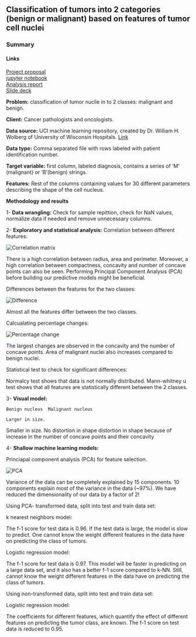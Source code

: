 ## Classification of tumors into 2 categories (benign or malignant) based on features of tumor cell nuclei     
      
### Summary     
      
#### Links    
    
[Project proposal]()      
[jupyter notebook](https://github.com/rali88/Capstone-Project-1/blob/master/Tumor%20classification.ipynb)     
[Analysis report](https://github.com/rali88/Capstone-Project-1/blob/master/Analysis%20report.pdf)        
[Slide deck]()       
        
**Problem:** classification of tumor nuclie in to 2 classes: malignant and benign.   
   
**Client:** Cancer pathologists and oncologists.     
   
**Data source:** UCI machine learning repository, created by Dr. William H. Wolberg of University of Wisconsin Hospitals. [Link](https://www.kaggle.com/uciml/breast-cancer-wisconsin-data/data)

**Data type:** Comma separated file with rows labeled with patient identification number. 
     
**Target variable:** first column, labeled diagnosis, contains a series of ‘M’ (malignant) or ‘B’(benign) strings.   
       
**Features:** Rest of the columns containing values for 30 different parameters describing the shape of the cell nucleus.   
      
**Methodology and results**
      
1- **Data wrangling:** Check for sample repittion, check for NaN values, normalize data if needed and remove unnecessary columns.     
       
2- **Exploratory and statistical analysis:** Correlation between different features:        

![Correlation matrix](https://github.com/rali88/Capstone-Project-1/blob/master/CorrelationPlot.png)   

There is a high correlation between radius, area and perimeter. Moreover, a high correlation between compactness, concavity and number of concave points can also be seen. Performing Principal Component Analysis (PCA) before building our predictive models might be beneficial.      
        
Differences between the features for the two classes:      
       
![Difference](https://github.com/rali88/Capstone-Project-1/blob/master/BoxAndStripPlot.png)        
	
Almost all the features differ between the two classes.     
       
Calcualating percentage changes:     
      
![Percentage change](https://github.com/rali88/Capstone-Project-1/blob/master/PercentageChangePlot.png)      
       
The largest changes are observed in the concavity and the number of concave points. Area of malignant nuclei also increases compared to benign nuclei.      
      
Statistical test to check for significant differences:     
       
Normalcy test shows that data is not normally distributed. Mann-whitney u test shows that all features are statistically different between the 2 classes.

3- **Visual model:**    
      
	Benign nucleus	Malignant nucleus
 
	Larger in size.
   Smaller in size.
   No distortion in shape	distortion in shape because of increase in the number of concave points and their concavity 

4- **Shallow machine learning models:**     
       
Princiapal component analysis (PCA) for feature selection. 
       
![PCA](https://github.com/rali88/Capstone-Project-1/blob/master/PCA.png)     

Variance of the data can be completely explained by 15 components. 10 components explain most of the variance in the data (~97%). We have reduced the dimensionality of our data by a factor of 2!      
        
Using PCA- transformed data, split into test and train data set:      
      
k nearest neighbors model:      
       
The f-1 score for test data is 0.96. If the test data is large, the model is slow to predict. One cannot know the weight different features in the data have on predicting the class of tumors.       
        
Logistic regression model:     
        
The f-1 score for test data is 0.97. This model will be faster in predicting on a large data set, and it also has a better f-1 score compared to k-NN. Still, cannot know the weight different features in the data have on predicting the class of tumors.      
           
Using non-transformed data, split into test and train data set:        
       
Logistic regression model:       
       
The coefficients for different features, which quantify the effect of different features on predicting the tumor class, are known. The f-1 score on test data is reduced to 0.95.      
